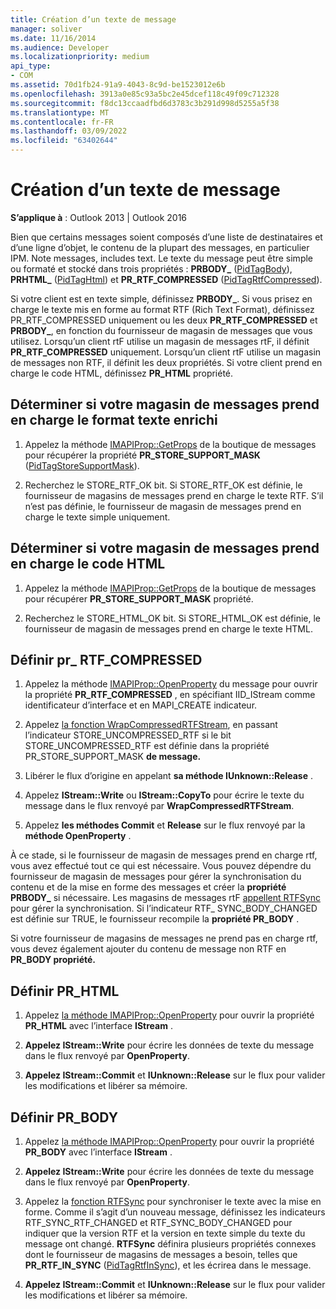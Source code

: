 ```yaml
---
title: Création d’un texte de message
manager: soliver
ms.date: 11/16/2014
ms.audience: Developer
ms.localizationpriority: medium
api_type:
- COM
ms.assetid: 70d1fb24-91a9-4043-8c9d-be1523012e6b
ms.openlocfilehash: 3913a0e85c93a5bc2e45dcef118c49f09c712328
ms.sourcegitcommit: f8dc13ccaadfbd6d3783c3b291d998d5255a5f38
ms.translationtype: MT
ms.contentlocale: fr-FR
ms.lasthandoff: 03/09/2022
ms.locfileid: "63402644"
---
```

# <a name="creating-message-text"></a>Création d’un texte de message

**S’applique à** : Outlook 2013 | Outlook 2016
  
Bien que certains messages soient composés d’une liste de destinataires et d’une ligne d’objet, le contenu de la plupart des messages, en particulier IPM. Note messages, includes text. Le texte du message peut être simple ou formaté et stocké dans trois propriétés : **PRBODY\_** ([PidTagBody](pidtagbody-canonical-property.md)), **PRHTML\_** ([PidTagHtml](pidtaghtml-canonical-property.md)) et **PR_RTF_COMPRESSED** ([PidTagRtfCompressed](pidtagrtfcompressed-canonical-property.md)).

Si votre client est en texte simple, définissez **PRBODY\_**. Si vous prisez en charge le texte mis en forme au format RTF (Rich  Text Format), définissez PR_RTF_COMPRESSED uniquement ou les deux **PR_RTF_COMPRESSED** et **PRBODY\_**, en fonction du fournisseur de magasin de messages que vous utilisez. Lorsqu’un client rtF utilise un magasin de messages rtF, il définit **PR_RTF_COMPRESSED** uniquement. Lorsqu’un client rtF utilise un magasin de messages non RTF, il définit les deux propriétés. Si votre client prend en charge le code HTML, définissez **PR_HTML** propriété.
  
## <a name="determine-whether-your-message-store-supports-rich-text-format"></a>Déterminer si votre magasin de messages prend en charge le format texte enrichi
  
1. Appelez la méthode [IMAPIProp::GetProps](imapiprop-getprops.md) de la boutique de messages pour récupérer la propriété **PR_STORE_SUPPORT_MASK** ([PidTagStoreSupportMask](pidtagstoresupportmask-canonical-property.md)).

2. Recherchez le STORE_RTF_OK bit. Si STORE_RTF_OK est définie, le fournisseur de magasins de messages prend en charge le texte RTF. S’il n’est pas définie, le fournisseur de magasin de messages prend en charge le texte simple uniquement.

## <a name="determine-whether-your-message-store-supports-html"></a>Déterminer si votre magasin de messages prend en charge le code HTML
  
1. Appelez la méthode [IMAPIProp::GetProps](imapiprop-getprops.md) de la boutique de messages pour récupérer **PR_STORE_SUPPORT_MASK** propriété.

2. Recherchez le STORE_HTML_OK bit. Si STORE_HTML_OK est définie, le fournisseur de magasin de messages prend en charge le texte HTML.

## <a name="set-pr_rtf_compressed"></a>Définir pr\_ RTF_COMPRESSED
  
1. Appelez la méthode [IMAPIProp::OpenProperty](imapiprop-openproperty.md) du message pour ouvrir la propriété **PR_RTF_COMPRESSED** , en spécifiant IID_IStream comme identificateur d’interface et en MAPI_CREATE indicateur.

2. Appelez [la fonction WrapCompressedRTFStream](wrapcompressedrtfstream.md), en passant l’indicateur STORE_UNCOMPRESSED_RTF si le bit STORE_UNCOMPRESSED_RTF est définie dans la propriété PR_STORE_SUPPORT_MASK **de message.**

3. Libérer le flux d’origine en appelant **sa méthode IUnknown::Release** .

4. Appelez **IStream::Write** ou **IStream::CopyTo** pour écrire le texte du message dans le flux renvoyé par **WrapCompressedRTFStream**.

5. Appelez **les méthodes Commit** et **Release** sur le flux renvoyé par la **méthode OpenProperty** .

À ce stade, si le fournisseur de magasin de messages prend en charge rtf, vous avez effectué tout ce qui est nécessaire. Vous pouvez dépendre du fournisseur de magasin de messages pour gérer la synchronisation du contenu et de la mise en forme des messages et créer la **propriété PRBODY\_** si nécessaire. Les magasins de messages rtF [appellent RTFSync](rtfsync.md) pour gérer la synchronisation. Si l’indicateur RTF\_ SYNC_BODY_CHANGED est définie sur TRUE, le fournisseur recompile la **propriété PR_BODY** .
  
Si votre fournisseur de magasins de messages ne prend pas en charge rtf, vous devez également ajouter du contenu de message non RTF en **PR_BODY propriété.**
  
## <a name="set-pr_html"></a>Définir PR_HTML
  
1. Appelez [la méthode IMAPIProp::OpenProperty](imapiprop-openproperty.md) pour ouvrir la propriété **PR_HTML** avec l’interface **IStream** .

2. **Appelez IStream::Write** pour écrire les données de texte du message dans le flux renvoyé par **OpenProperty**.

3. **Appelez IStream::Commit** et **IUnknown::Release** sur le flux pour valider les modifications et libérer sa mémoire.

## <a name="set-pr_body"></a>Définir PR_BODY
  
1. Appelez [la méthode IMAPIProp::OpenProperty](imapiprop-openproperty.md) pour ouvrir la propriété **PR_BODY** avec l’interface **IStream** .

2. **Appelez IStream::Write** pour écrire les données de texte du message dans le flux renvoyé par **OpenProperty**.

3. Appelez la [fonction RTFSync](rtfsync.md) pour synchroniser le texte avec la mise en forme. Comme il s’agit d’un nouveau message, définissez les indicateurs RTF_SYNC_RTF_CHANGED et RTF_SYNC_BODY_CHANGED pour indiquer que la version RTF et la version en texte simple du texte du message ont changé. **RTFSync** définira plusieurs propriétés connexes dont le fournisseur de magasins de messages a besoin, telles que **PR_RTF_IN_SYNC** ([PidTagRtfInSync](pidtagrtfinsync-canonical-property.md)), et les écrirea dans le message.

4. **Appelez IStream::Commit** et **IUnknown::Release** sur le flux pour valider les modifications et libérer sa mémoire.
